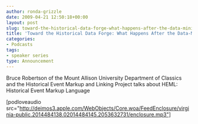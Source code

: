```yaml
---
author: ronda-grizzle
date: 2009-04-21 12:50:18+00:00
layout: post
slug: toward-the-historical-data-forge-what-happens-after-the-data-mining
title: 'Toward the Historical Data Forge: What Happens After the Data-Mining?'
categories:
- Podcasts
tags:
- speaker series
type: Announcement
---
```


Bruce Robertson of the Mount Allison University Department of Classics and the Historical Event Markup and Linking Project talks about HEML: Historical Event Markup Language

[podloveaudio src="http://deimos3.apple.com/WebObjects/Core.woa/FeedEnclosure/virginia-public.2014484138.02014484145.2053632731/enclosure.mp3"]
